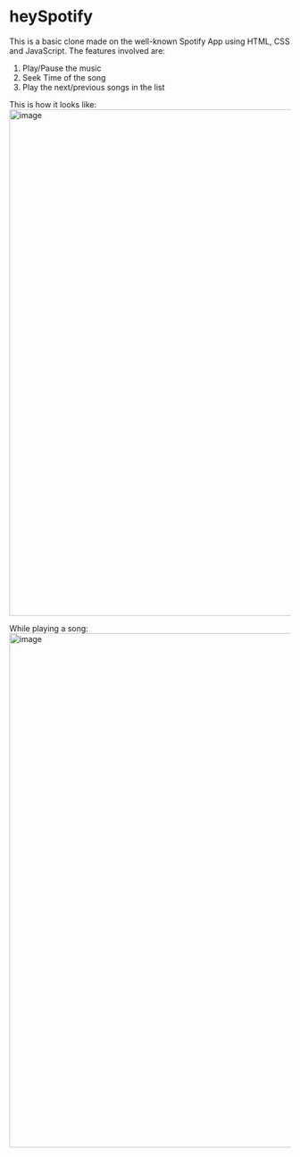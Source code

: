 # heySpotify
This is a basic clone made on the well-known Spotify App using HTML, CSS and JavaScript. 
The features involved are:
1. Play/Pause the music
2. Seek Time of the song
3. Play the next/previous songs in the list

This is how it looks like:
<img width="905" alt="image" src="https://github.com/kirtika02/heySpotify/assets/86945842/1a6b516d-064c-4e21-8cd1-a790f27bd23c">

While playing a song:
<img width="919" alt="image" src="https://github.com/kirtika02/heySpotify/assets/86945842/0f9adc9d-963f-4ed6-8391-7f6263500073">



